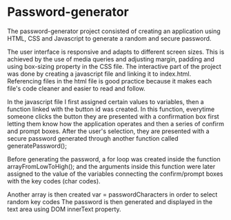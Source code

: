 # Password-generator

The password-generator project consisted of creating an application using HTML, CSS and Javascript to generate a random and secure password.

The user interface is responsive and adapts to different screen sizes. This is achieved by the use of media queries and adjusting margin, padding and using box-sizing property in the CSS file. 
The interactive part of the project was done by creating a javascript file and linking it to index.html. Referencing files in the html file is good practice because it makes each file's code cleaner and easier to read and follow. 

In the javascript file I first assigned certain values to variables, then a function linked with the button id was created. In this function, everytime someone clicks the button they are presented with a confirmation box first letting them know how the application operates and then a series of confirm and prompt boxes. 
After the user's selection, they are presented with a secure password generated through another function called generatePassword();

Before generating the password, a for loop was created inside the function arrayFromLowToHigh(); and the arguments inside this function were later assigned to the value of the variables connecting the confirm/prompt boxes with the key codes (char codes).

Another array is then created var = passwordCharacters in order to select random key codes
The password is then generated and displayed in the text area using DOM innerText property.


